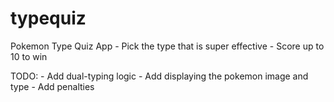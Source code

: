 # typequiz
Pokemon Type Quiz App
    - Pick the type that is super effective
    - Score up to 10 to win

TODO:
    - Add dual-typing logic
    - Add displaying the pokemon image and type
    - Add penalties